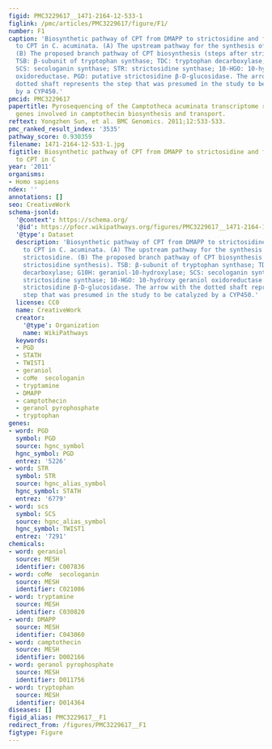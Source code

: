 ```yaml
---
figid: PMC3229617__1471-2164-12-533-1
figlink: /pmc/articles/PMC3229617/figure/F1/
number: F1
caption: 'Biosynthetic pathway of CPT from DMAPP to strictosidine and from strictosidine
  to CPT in C. acuminata. (A) The upstream pathway for the synthesis of backbone strictosidine.
  (B) The proposed branch pathway of CPT biosynthesis (steps after strictosidine synthesis).
  TSB: β-subunit of tryptophan synthase; TDC: tryptophan decarboxylase; G10H: geraniol-10-hydroxylase;
  SCS: secologanin synthase; STR: strictosidine synthase; 10-HGO: 10-hydroxy geraniol
  oxidoreductase. PGD: putative strictosidine β-D-glucosidase. The arrow with the
  dotted shaft represents the step that was presumed in the study to be catalyzed
  by a CYP450.'
pmcid: PMC3229617
papertitle: Pyrosequencing of the Camptotheca acuminata transcriptome reveals putative
  genes involved in camptothecin biosynthesis and transport.
reftext: Yongzhen Sun, et al. BMC Genomics. 2011;12:533-533.
pmc_ranked_result_index: '3535'
pathway_score: 0.930359
filename: 1471-2164-12-533-1.jpg
figtitle: Biosynthetic pathway of CPT from DMAPP to strictosidine and from strictosidine
  to CPT in C
year: '2011'
organisms:
- Homo sapiens
ndex: ''
annotations: []
seo: CreativeWork
schema-jsonld:
  '@context': https://schema.org/
  '@id': https://pfocr.wikipathways.org/figures/PMC3229617__1471-2164-12-533-1.html
  '@type': Dataset
  description: 'Biosynthetic pathway of CPT from DMAPP to strictosidine and from strictosidine
    to CPT in C. acuminata. (A) The upstream pathway for the synthesis of backbone
    strictosidine. (B) The proposed branch pathway of CPT biosynthesis (steps after
    strictosidine synthesis). TSB: β-subunit of tryptophan synthase; TDC: tryptophan
    decarboxylase; G10H: geraniol-10-hydroxylase; SCS: secologanin synthase; STR:
    strictosidine synthase; 10-HGO: 10-hydroxy geraniol oxidoreductase. PGD: putative
    strictosidine β-D-glucosidase. The arrow with the dotted shaft represents the
    step that was presumed in the study to be catalyzed by a CYP450.'
  license: CC0
  name: CreativeWork
  creator:
    '@type': Organization
    name: WikiPathways
  keywords:
  - PGD
  - STATH
  - TWIST1
  - geraniol
  - coMe  secologanin
  - tryptamine
  - DMAPP
  - camptothecin
  - geranol pyrophosphate
  - tryptophan
genes:
- word: PGD
  symbol: PGD
  source: hgnc_symbol
  hgnc_symbol: PGD
  entrez: '5226'
- word: STR
  symbol: STR
  source: hgnc_alias_symbol
  hgnc_symbol: STATH
  entrez: '6779'
- word: scs
  symbol: SCS
  source: hgnc_alias_symbol
  hgnc_symbol: TWIST1
  entrez: '7291'
chemicals:
- word: geraniol
  source: MESH
  identifier: C007836
- word: coMe  secologanin
  source: MESH
  identifier: C021086
- word: tryptamine
  source: MESH
  identifier: C030820
- word: DMAPP
  source: MESH
  identifier: C043060
- word: camptothecin
  source: MESH
  identifier: D002166
- word: geranol pyrophosphate
  source: MESH
  identifier: D011756
- word: tryptophan
  source: MESH
  identifier: D014364
diseases: []
figid_alias: PMC3229617__F1
redirect_from: /figures/PMC3229617__F1
figtype: Figure
---
```

